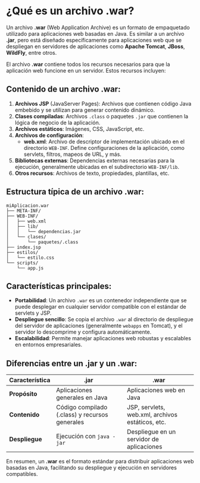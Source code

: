 
# ¿Qué es un archivo .war?

Un archivo **.war** (Web Application Archive) es un formato de empaquetado utilizado para aplicaciones web basadas en Java. Es similar a un archivo **.jar**, pero está diseñado específicamente para aplicaciones web que se despliegan en servidores de aplicaciones como **Apache Tomcat**, **JBoss**, **WildFly**, entre otros.

El archivo **.war** contiene todos los recursos necesarios para que la aplicación web funcione en un servidor. Estos recursos incluyen:

## Contenido de un archivo .war:
1. **Archivos JSP** (JavaServer Pages): Archivos que contienen código Java embebido y se utilizan para generar contenido dinámico.
2. **Clases compiladas**: Archivos `.class` o paquetes `.jar` que contienen la lógica de negocio de la aplicación.
3. **Archivos estáticos**: Imágenes, CSS, JavaScript, etc.
4. **Archivos de configuración**:
   - **web.xml**: Archivo de descriptor de implementación ubicado en el directorio `WEB-INF`. Define configuraciones de la aplicación, como servlets, filtros, mapeos de URL, y más.
5. **Bibliotecas externas**: Dependencias externas necesarias para la ejecución, generalmente ubicadas en el subdirectorio `WEB-INF/lib`.
6. **Otros recursos**: Archivos de texto, propiedades, plantillas, etc.

## Estructura típica de un archivo .war:
```
miAplicacion.war
├── META-INF/
├── WEB-INF/
│   ├── web.xml
│   ├── lib/
│   │   └── dependencias.jar
│   └── clases/
│       └── paquetes/.class
├── index.jsp
├── estilos/
│   └── estilo.css
└── scripts/
    └── app.js
```

## Características principales:
- **Portabilidad**: Un archivo `.war` es un contenedor independiente que se puede desplegar en cualquier servidor compatible con el estándar de servlets y JSP.
- **Despliegue sencillo**: Se copia el archivo `.war` al directorio de despliegue del servidor de aplicaciones (generalmente `webapps` en Tomcat), y el servidor lo descomprime y configura automáticamente.
- **Escalabilidad**: Permite manejar aplicaciones web robustas y escalables en entornos empresariales.

## Diferencias entre un .jar y un .war:
| Característica    | .jar                          | .war                            |
|-------------------|-------------------------------|---------------------------------|
| **Propósito**      | Aplicaciones generales en Java | Aplicaciones web en Java         |
| **Contenido**      | Código compilado (.class) y recursos generales | JSP, servlets, web.xml, archivos estáticos, etc. |
| **Despliegue**     | Ejecución con `java -jar`      | Despliegue en un servidor de aplicaciones |

En resumen, un **.war** es el formato estándar para distribuir aplicaciones web basadas en Java, facilitando su despliegue y ejecución en servidores compatibles.

